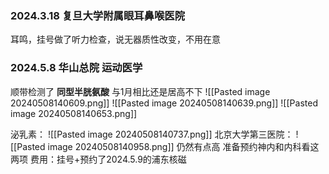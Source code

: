 ### 2024.3.18 复旦大学附属眼耳鼻喉医院
耳鸣，挂号做了听力检查，说无器质性改变，不用在意

### 2024.5.8 华山总院 运动医学
顺带检测了 **同型半胱氨酸** 与1月相比还是居高不下
![[Pasted image 20240508140609.png]]
![[Pasted image 20240508140639.png]]
![[Pasted image 20240508140653.png]]

泌乳素：
![[Pasted image 20240508140737.png]]
北京大学第三医院：
![[Pasted image 20240508140958.png]]
仍然有点高
准备预约神内和内科看这两项
费用：挂号+预约了2024.5.9的浦东核磁



